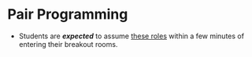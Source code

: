 # Pair Programming

- Students are **_expected_** to assume [these roles](https://docs.google.com/document/d/1kK74NhJwHzM3xnZ6FffZKVLBsQTCBf6WSxh4U-9u9i4/edit#) within a few minutes of entering their breakout rooms.
